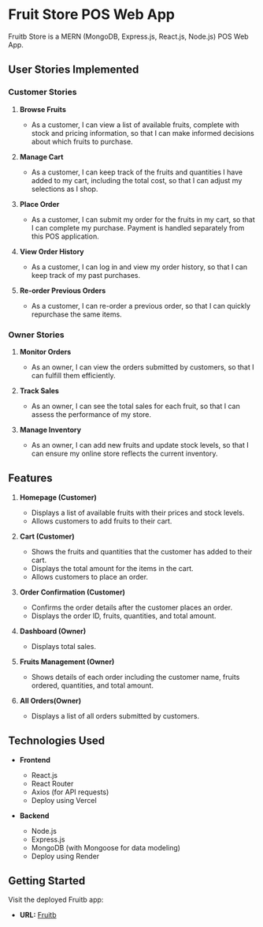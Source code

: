 # Fruit Store POS Web App
Fruitb Store is a MERN (MongoDB, Express.js, React.js, Node.js) POS Web App.

## User Stories Implemented

### Customer Stories
1. **Browse Fruits**
   - As a customer, I can view a list of available fruits, complete with stock and pricing information, so that I can make informed decisions about which fruits to purchase.

2. **Manage Cart**
   - As a customer, I can keep track of the fruits and quantities I have added to my cart, including the total cost, so that I can adjust my selections as I shop.

3. **Place Order**
   - As a customer, I can submit my order for the fruits in my cart, so that I can complete my purchase. Payment is handled separately from this POS application.

4. **View Order History**
   - As a customer, I can log in and view my order history, so that I can keep track of my past purchases.

5. **Re-order Previous Orders**
   - As a customer, I can re-order a previous order, so that I can quickly repurchase the same items.

### Owner Stories
1. **Monitor Orders**
   - As an owner, I can view the orders submitted by customers, so that I can fulfill them efficiently.

2. **Track Sales**
   - As an owner, I can see the total sales for each fruit, so that I can assess the performance of my store.

3. **Manage Inventory**
   - As an owner, I can add new fruits and update stock levels, so that I can ensure my online store reflects the current inventory.


## Features
1. **Homepage (Customer)**
   - Displays a list of available fruits with their prices and stock levels.
   - Allows customers to add fruits to their cart.

2. **Cart (Customer)**
   - Shows the fruits and quantities that the customer has added to their cart.
   - Displays the total amount for the items in the cart.
   - Allows customers to place an order.

3. **Order Confirmation (Customer)**
   - Confirms the order details after the customer places an order.
   - Displays the order ID, fruits, quantities, and total amount.

4. **Dashboard (Owner)**
   - Displays total sales.
  
5. **Fruits Management (Owner)**
   
   - Shows details of each order including the customer name, fruits ordered, quantities, and total amount.
  
6. **All Orders(Owner)**
   - Displays a list of all orders submitted by customers.
   

## Technologies Used

- **Frontend**
  - React.js
  - React Router
  - Axios (for API requests)
  - Deploy using Vercel

- **Backend**
  - Node.js
  - Express.js
  - MongoDB (with Mongoose for data modeling)
  - Deploy using Render
 
## Getting Started

Visit the deployed Fruitb app:
- **URL:** [Fruitb](https://fruitb.vercel.app/)
